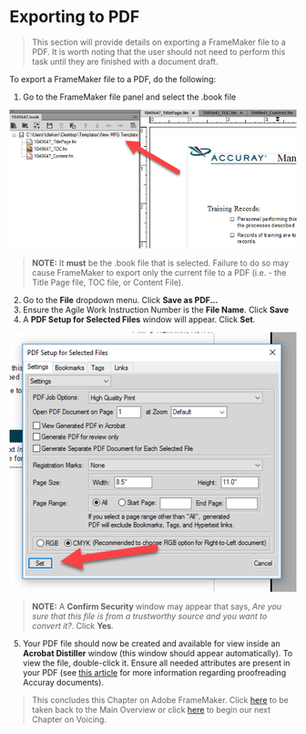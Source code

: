 # Exporting to PDF

> This section will provide details on exporting a FrameMaker file to a PDF. It is worth noting that the user should not need to perform this task until they are finished with a document draft.

To export a FrameMaker file to a PDF, do the following:

1. Go to the FrameMaker file panel and select the .book file

![alt text](https://github.com/taddieken95/Accuray_Tech_Comm_Guide/blob/master/img/Select%20Book%20File.png "Select .book File with Cursor")

> **NOTE:** It **must** be the .book file that is selected. Failure to do so may cause FrameMaker to export only the current file to a PDF (i.e. - the Title Page file, TOC file, or Content File).
2. Go to the **File** dropdown menu. Click **Save as PDF...**
3. Ensure the Agile Work Instruction Number is the **File Name**. Click **Save**
4. A **PDF Setup for Selected Files** window will appear. Click **Set**.

![alt text](https://github.com/taddieken95/Accuray_Tech_Comm_Guide/blob/master/img/PDF%20Setupt%20for%20Selected%20Files.png "PDF Setup for Selected Files Window")

> **NOTE:** A **Confirm Security** window may appear that says, *Are you sure that this file is from a trustworthy source and you want to convert it?*. Click **Yes**.

5. Your PDF file should now be created and available for view inside an **Acrobat Distiller** window (this window should appear automatically). To view the file, double-click it. Ensure all needed attributes are present in your PDF (see [this article]() for more information regarding proofreading Accuray documents).

> This concludes this Chapter on Adobe FrameMaker. Click [here](https://github.com/taddieken95/Accuray_Tech_Comm_Guide/blob/master/README.md) to be taken back to the Main Overview or click [here](https://github.com/taddieken95/Accuray_Tech_Comm_Guide/blob/master/Chapter%203:%20Voicing/READme.md) to begin our next Chapter on Voicing.
